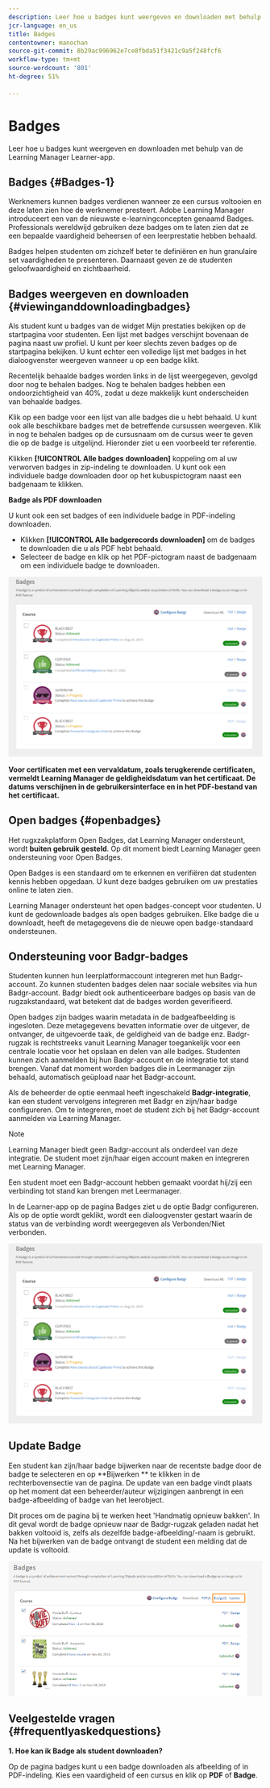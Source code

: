 ```yaml
---
description: Leer hoe u badges kunt weergeven en downloaden met behulp van de Learning Manager Learner-app.
jcr-language: en_us
title: Badges
contentowner: manochan
source-git-commit: 8b29ac996962e7ce8fbda51f3421c9a5f248fcf6
workflow-type: tm+mt
source-wordcount: '801'
ht-degree: 51%

---
```




# Badges

Leer hoe u badges kunt weergeven en downloaden met behulp van de Learning Manager Learner-app.

## Badges {#Badges-1}

Werknemers kunnen badges verdienen wanneer ze een cursus voltooien en deze laten zien hoe de werknemer presteert. Adobe Learning Manager introduceert een van de nieuwste e-learningconcepten genaamd Badges. Professionals wereldwijd gebruiken deze badges om te laten zien dat ze een bepaalde vaardigheid beheersen of een leerprestatie hebben behaald.

Badges helpen studenten om zichzelf beter te definiëren en hun granulaire set vaardigheden te presenteren. Daarnaast geven ze de studenten geloofwaardigheid en zichtbaarheid.

## Badges weergeven en downloaden {#viewinganddownloadingbadges}

Als student kunt u badges van de widget Mijn prestaties bekijken op de startpagina voor studenten. Een lijst met badges verschijnt bovenaan de pagina naast uw profiel. U kunt per keer slechts zeven badges op de startpagina bekijken. U kunt echter een volledige lijst met badges in het dialoogvenster weergeven wanneer u op een badge klikt.

Recentelijk behaalde badges worden links in de lijst weergegeven, gevolgd door nog te behalen badges. Nog te behalen badges hebben een ondoorzichtigheid van 40%, zodat u deze makkelijk kunt onderscheiden van behaalde badges.

Klik op een badge voor een lijst van alle badges die u hebt behaald. U kunt ook alle beschikbare badges met de betreffende cursussen weergeven. Klik in nog te behalen badges op de cursusnaam om de cursus weer te geven die op de badge is uitgelijnd. Hieronder ziet u een voorbeeld ter referentie.

Klikken **[!UICONTROL Alle badges downloaden]** koppeling om al uw verworven badges in zip-indeling te downloaden. U kunt ook een individuele badge downloaden door op het kubuspictogram naast een badgenaam te klikken.

**Badge als PDF downloaden**

U kunt ook een set badges of een individuele badge in PDF-indeling downloaden.

* Klikken **[!UICONTROL Alle badgerecords downloaden]** om de badges te downloaden die u als PDF hebt behaald.
* Selecteer de badge en klik op het PDF-pictogram naast de badgenaam om een individuele badge te downloaden.

![](assets/badges.png)

**Voor certificaten met een vervaldatum, zoals terugkerende certificaten, vermeldt Learning Manager de geldigheidsdatum van het certificaat. De datums verschijnen in de gebruikersinterface en in het PDF-bestand van het certificaat.**

## Open badges {#openbadges}

Het rugxzakplatform Open Badges, dat Learning Manager ondersteunt, wordt **buiten gebruik gesteld**. Op dit moment biedt Learning Manager geen ondersteuning voor Open Badges.

Open Badges is een standaard om te erkennen en verifiëren dat studenten kennis hebben opgedaan. U kunt deze badges gebruiken om uw prestaties online te laten zien.

Learning Manager ondersteunt het open badges-concept voor studenten. U kunt de gedownloade badges als open badges gebruiken. Elke badge die u downloadt, heeft de metagegevens die de nieuwe open badge-standaard ondersteunen.

## Ondersteuning voor Badgr-badges

Studenten kunnen hun leerplatformaccount integreren met hun Badgr-account. Zo kunnen studenten badges delen naar sociale websites via hun Badgr-account. Badgr biedt ook authenticeerbare badges op basis van de rugzakstandaard, wat betekent dat de badges worden geverifieerd.

Open badges zijn badges waarin metadata in de badgeafbeelding is ingesloten. Deze metagegevens bevatten informatie over de uitgever, de ontvanger, de uitgevoerde taak, de geldigheid van de badge enz. Badgr-rugzak is rechtstreeks vanuit Learning Manager toegankelijk voor een centrale locatie voor het opslaan en delen van alle badges. Studenten kunnen zich aanmelden bij hun Badgr-account en de integratie tot stand brengen. Vanaf dat moment worden badges die in Leermanager zijn behaald, automatisch geüpload naar het Badgr-account.

Als de beheerder de optie eenmaal heeft ingeschakeld **Badgr-integratie**, kan een student vervolgens integreren met Badgr en zijn/haar badge configureren. Om te integreren, moet de student zich bij het Badgr-account aanmelden via Learning Manager.

>[!NOTE]
>
>Learning Manager biedt geen Badgr-account als onderdeel van deze integratie. De student moet zijn/haar eigen account maken en integreren met Learning Manager.

Een student moet een Badgr-account hebben gemaakt voordat hij/zij een verbinding tot stand kan brengen met Leermanager.

In de Learner-app op de pagina Badges ziet u de optie Badgr configureren. Als op de optie wordt geklikt, wordt een dialoogvenster gestart waarin de status van de verbinding wordt weergegeven als Verbonden/Niet verbonden.

![](assets/badges.png)

## Update Badge

Een student kan zijn/haar badge bijwerken naar de recentste badge door de badge te selecteren en op **Bijwerken ** te klikken in de rechterbovensectie van de pagina. De update van een badge vindt plaats op het moment dat een beheerder/auteur wijzigingen aanbrengt in een badge-afbeelding of badge van het leerobject.

Dit proces om de pagina bij te werken heet &#39;Handmatig opnieuw bakken&#39;. In dit geval wordt de badge opnieuw naar de Badgr-rugzak geladen nadat het bakken voltooid is, zelfs als dezelfde badge-afbeelding/-naam is gebruikt. Na het bijwerken van de badge ontvangt de student een melding dat de update is voltooid.

![](assets/badge-update.png)

## Veelgestelde vragen {#frequentlyaskedquestions}

**1. Hoe kan ik Badge als student downloaden?**

Op de pagina badges kunt u een badge downloaden als afbeelding of in PDF-indeling. Kies een vaardigheid of een cursus en klik op **PDF** of **Badge**.

